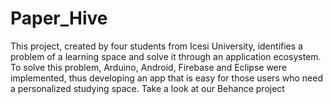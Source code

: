 # Paper_Hive
This project, created by four students from Icesi University, identifies a problem of a learning space and solve it through an application ecosystem. To solve this problem, Arduino, Android, Firebase and Eclipse were implemented, thus developing an app that is easy for those users who need a personalized studying space. Take a look at our Behance project
